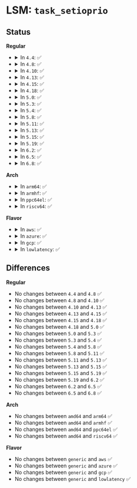 # LSM: <code>task_setioprio</code>

## Status
<b>Regular</b>
<ul>
<li>
<details>
<summary>In <code>4.4</code>: ✅</summary>

```c
int security_task_setioprio(struct task_struct *p, int ioprio);
```
</details>
</li>
<li>
<details>
<summary>In <code>4.8</code>: ✅</summary>

```c
int security_task_setioprio(struct task_struct *p, int ioprio);
```
</details>
</li>
<li>
<details>
<summary>In <code>4.10</code>: ✅</summary>

```c
int security_task_setioprio(struct task_struct *p, int ioprio);
```
</details>
</li>
<li>
<details>
<summary>In <code>4.13</code>: ✅</summary>

```c
int security_task_setioprio(struct task_struct *p, int ioprio);
```
</details>
</li>
<li>
<details>
<summary>In <code>4.15</code>: ✅</summary>

```c
int security_task_setioprio(struct task_struct *p, int ioprio);
```
</details>
</li>
<li>
<details>
<summary>In <code>4.18</code>: ✅</summary>

```c
int security_task_setioprio(struct task_struct *p, int ioprio);
```
</details>
</li>
<li>
<details>
<summary>In <code>5.0</code>: ✅</summary>

```c
int security_task_setioprio(struct task_struct *p, int ioprio);
```
</details>
</li>
<li>
<details>
<summary>In <code>5.3</code>: ✅</summary>

```c
int security_task_setioprio(struct task_struct *p, int ioprio);
```
</details>
</li>
<li>
<details>
<summary>In <code>5.4</code>: ✅</summary>

```c
int security_task_setioprio(struct task_struct *p, int ioprio);
```
</details>
</li>
<li>
<details>
<summary>In <code>5.8</code>: ✅</summary>

```c
int security_task_setioprio(struct task_struct *p, int ioprio);
```
</details>
</li>
<li>
<details>
<summary>In <code>5.11</code>: ✅</summary>

```c
int security_task_setioprio(struct task_struct *p, int ioprio);
```
</details>
</li>
<li>
<details>
<summary>In <code>5.13</code>: ✅</summary>

```c
int security_task_setioprio(struct task_struct *p, int ioprio);
```
</details>
</li>
<li>
<details>
<summary>In <code>5.15</code>: ✅</summary>

```c
int security_task_setioprio(struct task_struct *p, int ioprio);
```
</details>
</li>
<li>
<details>
<summary>In <code>5.19</code>: ✅</summary>

```c
int security_task_setioprio(struct task_struct *p, int ioprio);
```
</details>
</li>
<li>
<details>
<summary>In <code>6.2</code>: ✅</summary>

```c
int security_task_setioprio(struct task_struct *p, int ioprio);
```
</details>
</li>
<li>
<details>
<summary>In <code>6.5</code>: ✅</summary>

```c
int security_task_setioprio(struct task_struct *p, int ioprio);
```
</details>
</li>
<li>
<details>
<summary>In <code>6.8</code>: ✅</summary>

```c
int security_task_setioprio(struct task_struct *p, int ioprio);
```
</details>
</li>
</ul>
<b>Arch</b>
<ul>
<li>
<details>
<summary>In <code>arm64</code>: ✅</summary>

```c
int security_task_setioprio(struct task_struct *p, int ioprio);
```
</details>
</li>
<li>
<details>
<summary>In <code>armhf</code>: ✅</summary>

```c
int security_task_setioprio(struct task_struct *p, int ioprio);
```
</details>
</li>
<li>
<details>
<summary>In <code>ppc64el</code>: ✅</summary>

```c
int security_task_setioprio(struct task_struct *p, int ioprio);
```
</details>
</li>
<li>
<details>
<summary>In <code>riscv64</code>: ✅</summary>

```c
int security_task_setioprio(struct task_struct *p, int ioprio);
```
</details>
</li>
</ul>
<b>Flavor</b>
<ul>
<li>
<details>
<summary>In <code>aws</code>: ✅</summary>

```c
int security_task_setioprio(struct task_struct *p, int ioprio);
```
</details>
</li>
<li>
<details>
<summary>In <code>azure</code>: ✅</summary>

```c
int security_task_setioprio(struct task_struct *p, int ioprio);
```
</details>
</li>
<li>
<details>
<summary>In <code>gcp</code>: ✅</summary>

```c
int security_task_setioprio(struct task_struct *p, int ioprio);
```
</details>
</li>
<li>
<details>
<summary>In <code>lowlatency</code>: ✅</summary>

```c
int security_task_setioprio(struct task_struct *p, int ioprio);
```
</details>
</li>
</ul>

## Differences
<b>Regular</b>
<ul>
<li>
No changes between <code>4.4</code> and <code>4.8</code> ✅
</li>
<li>
No changes between <code>4.8</code> and <code>4.10</code> ✅
</li>
<li>
No changes between <code>4.10</code> and <code>4.13</code> ✅
</li>
<li>
No changes between <code>4.13</code> and <code>4.15</code> ✅
</li>
<li>
No changes between <code>4.15</code> and <code>4.18</code> ✅
</li>
<li>
No changes between <code>4.18</code> and <code>5.0</code> ✅
</li>
<li>
No changes between <code>5.0</code> and <code>5.3</code> ✅
</li>
<li>
No changes between <code>5.3</code> and <code>5.4</code> ✅
</li>
<li>
No changes between <code>5.4</code> and <code>5.8</code> ✅
</li>
<li>
No changes between <code>5.8</code> and <code>5.11</code> ✅
</li>
<li>
No changes between <code>5.11</code> and <code>5.13</code> ✅
</li>
<li>
No changes between <code>5.13</code> and <code>5.15</code> ✅
</li>
<li>
No changes between <code>5.15</code> and <code>5.19</code> ✅
</li>
<li>
No changes between <code>5.19</code> and <code>6.2</code> ✅
</li>
<li>
No changes between <code>6.2</code> and <code>6.5</code> ✅
</li>
<li>
No changes between <code>6.5</code> and <code>6.8</code> ✅
</li>
</ul>
<b>Arch</b>
<ul>
<li>
No changes between <code>amd64</code> and <code>arm64</code> ✅
</li>
<li>
No changes between <code>amd64</code> and <code>armhf</code> ✅
</li>
<li>
No changes between <code>amd64</code> and <code>ppc64el</code> ✅
</li>
<li>
No changes between <code>amd64</code> and <code>riscv64</code> ✅
</li>
</ul>
<b>Flavor</b>
<ul>
<li>
No changes between <code>generic</code> and <code>aws</code> ✅
</li>
<li>
No changes between <code>generic</code> and <code>azure</code> ✅
</li>
<li>
No changes between <code>generic</code> and <code>gcp</code> ✅
</li>
<li>
No changes between <code>generic</code> and <code>lowlatency</code> ✅
</li>
</ul>
